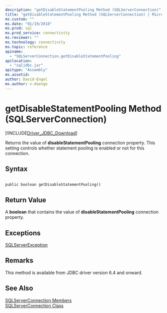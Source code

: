 ```yaml
---
description: "getDisableStatementPooling Method (SQLServerConnection)"
title: "getDisableStatementPooling Method (SQLServerConnection) | Microsoft Docs"
ms.custom: ""
ms.date: "01/19/2018"
ms.prod: sql
ms.prod_service: connectivity
ms.reviewer: ""
ms.technology: connectivity
ms.topic: reference
apiname: 
  - "SQLServerConnection.getDisableStatementPooling"
apilocation: 
  - "sqljdbc.jar"
apitype: "Assembly"
ms.assetid:
author: David-Engel
ms.author: v-daenge
---
```

# getDisableStatementPooling Method (SQLServerConnection)
[!INCLUDE[Driver_JDBC_Download](../../../includes/driver_jdbc_download.md)]

 Returns the value of **disableStatementPooling** connection property. This setting controls whether statement pooling is enabled or not for this connection.

## Syntax  
  
```  
  
public boolean getDisableStatementPooling()  
```  

## Return Value
 A **boolean** that contains the value of **disableStatementPooling** connection property.

## Exceptions  
 [SQLServerException](../../../connect/jdbc/reference/sqlserverexception-class.md)  
 
## Remarks  
 This method is available from JDBC driver version 6.4 and onward.
 
## See Also  
 [SQLServerConnection Members](../../../connect/jdbc/reference/sqlserverconnection-members.md)   
 [SQLServerConnection Class](../../../connect/jdbc/reference/sqlserverconnection-class.md)  
  
  
